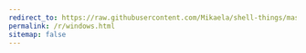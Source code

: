 ```yaml
---
redirect_to: https://raw.githubusercontent.com/Mikaela/shell-things/master/Windows/VerboseStatus_ShowScripts_NoLogon_Anomation.reg
permalink: /r/windows.html
sitemap: false
---
```

